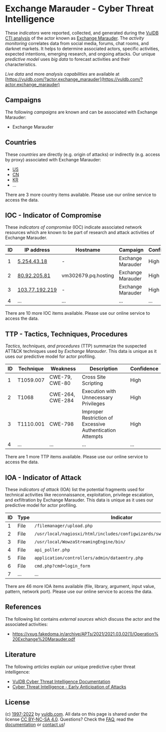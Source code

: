 # Exchange Marauder - Cyber Threat Intelligence

These _indicators_ were reported, collected, and generated during the [VulDB CTI analysis](https://vuldb.com/?kb.cti) of the actor known as [Exchange Marauder](https://vuldb.com/?actor.exchange_marauder). The _activity monitoring_ correlates data from social media, forums, chat rooms, and darknet markets. It helps to determine associated actors, specific activities, expected intentions, emerging research, and ongoing attacks. Our unique _predictive model_ uses _big data_ to forecast activities and their characteristics.

_Live data_ and more _analysis capabilities_ are available at [https://vuldb.com/?actor.exchange_marauder](https://vuldb.com/?actor.exchange_marauder)

## Campaigns

The following _campaigns_ are known and can be associated with Exchange Marauder:

* Exchange Marauder

## Countries

These _countries_ are directly (e.g. origin of attacks) or indirectly (e.g. access by proxy) associated with Exchange Marauder:

* [US](https://vuldb.com/?country.us)
* [CN](https://vuldb.com/?country.cn)
* [KR](https://vuldb.com/?country.kr)
* ...

There are 3 more country items available. Please use our online service to access the data.

## IOC - Indicator of Compromise

These _indicators of compromise_ (IOC) indicate associated network resources which are known to be part of research and attack activities of Exchange Marauder.

ID | IP address | Hostname | Campaign | Confidence
-- | ---------- | -------- | -------- | ----------
1 | [5.254.43.18](https://vuldb.com/?ip.5.254.43.18) | - | Exchange Marauder | High
2 | [80.92.205.81](https://vuldb.com/?ip.80.92.205.81) | vm302679.pq.hosting | Exchange Marauder | High
3 | [103.77.192.219](https://vuldb.com/?ip.103.77.192.219) | - | Exchange Marauder | High
4 | ... | ... | ... | ...

There are 10 more IOC items available. Please use our online service to access the data.

## TTP - Tactics, Techniques, Procedures

_Tactics, techniques, and procedures_ (TTP) summarize the suspected ATT&CK techniques used by _Exchange Marauder_. This data is unique as it uses our predictive model for actor profiling.

ID | Technique | Weakness | Description | Confidence
-- | --------- | -------- | ----------- | ----------
1 | T1059.007 | CWE-79, CWE-80 | Cross Site Scripting | High
2 | T1068 | CWE-264, CWE-284 | Execution with Unnecessary Privileges | High
3 | T1110.001 | CWE-798 | Improper Restriction of Excessive Authentication Attempts | High
4 | ... | ... | ... | ...

There are 1 more TTP items available. Please use our online service to access the data.

## IOA - Indicator of Attack

These _indicators of attack_ (IOA) list the potential fragments used for technical activities like reconnaissance, exploitation, privilege escalation, and exfiltration by Exchange Marauder. This data is unique as it uses our predictive model for actor profiling.

ID | Type | Indicator | Confidence
-- | ---- | --------- | ----------
1 | File | `/filemanager/upload.php` | High
2 | File | `/usr/local/nagiosxi/html/includes/configwizards/switch/switch.inc.php` | High
3 | File | `/usr/local/WowzaStreamingEngine/bin/` | High
4 | File | `api_poller.php` | High
5 | File | `application/controllers/admin/dataentry.php` | High
6 | File | `cmd.php?cmd=login_form` | High
7 | ... | ... | ...

There are 46 more IOA items available (file, library, argument, input value, pattern, network port). Please use our online service to access the data.

## References

The following list contains _external sources_ which discuss the actor and the associated activities:

* https://vxug.fakedoma.in/archive/APTs/2021/2021.03.02(1)/Operation%20Exchange%20Marauder.pdf

## Literature

The following _articles_ explain our unique predictive cyber threat intelligence:

* [VulDB Cyber Threat Intelligence Documentation](https://vuldb.com/?kb.cti)
* [Cyber Threat Intelligence - Early Anticipation of Attacks](https://www.scip.ch/en/?labs.20201022)

## License

(c) [1997-2022](https://vuldb.com/?kb.changelog) by [vuldb.com](https://vuldb.com/?kb.about). All data on this page is shared under the license [CC BY-NC-SA 4.0](https://creativecommons.org/licenses/by-nc-sa/4.0/). Questions? Check the [FAQ](https://vuldb.com/?kb.faq), read the [documentation](https://vuldb.com/?kb) or [contact us](https://vuldb.com/?contact)!
